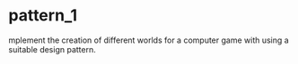 # pattern_1
mplement the creation of different worlds for a computer game with using a suitable design pattern.
